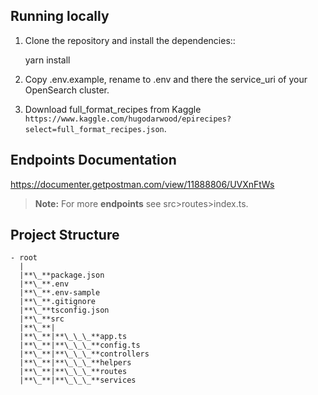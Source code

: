## Running locally

1. Clone the repository and install the dependencies::

   yarn install

2. Copy .env.example, rename to .env and there the service_uri of your OpenSearch cluster.

3. Download full_format_recipes from Kaggle `https://www.kaggle.com/hugodarwood/epirecipes?select=full_format_recipes.json`.

## Endpoints Documentation

https://documenter.getpostman.com/view/11888806/UVXnFtWs

> **Note:** For more **endpoints** see src>routes>index.ts.

## Project Structure

```
- root
  |
  |**\_**package.json
  |**\_**.env
  |**\_**.env-sample
  |**\_**.gitignore
  |**\_**tsconfig.json
  |**\_**src
  |**\_**|
  |**\_**|**\_\_\_**app.ts
  |**\_**|**\_\_\_**config.ts
  |**\_**|**\_\_\_**controllers
  |**\_**|**\_\_\_**helpers
  |**\_**|**\_\_\_**routes
  |**\_**|**\_\_\_**services
```
